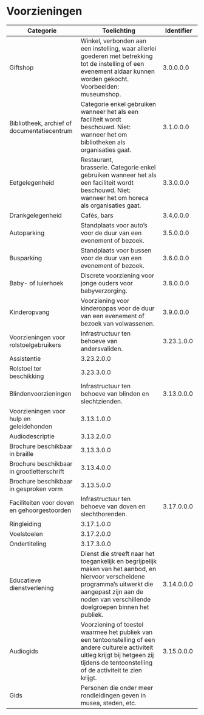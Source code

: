 ---
---

# Voorzieningen



| Categorie | Toelichting | Identifier |
| --- | --- | --- |
| Giftshop | Winkel, verbonden aan een instelling, waar allerlei goederen met betrekking tot de instelling of een evenement aldaar kunnen worden gekocht. Voorbeelden: museumshop. | 3.0.0.0.0 |
| Bibliotheek, archief of documentatiecentrum | Categorie enkel gebruiken wanneer het als een faciliteit wordt beschouwd. Niet: wanneer het om bibliotheken als organisaties gaat. | 3.1.0.0.0 |
| Eetgelegenheid | Restaurant, brasserie. Categorie enkel gebruiken wanneer het als een faciliteit wordt beschouwd. Niet: wanneer het om horeca als organisaties gaat. | 3.3.0.0.0 |
| Drankgelegenheid | Cafés, bars | 3.4.0.0.0 |
| Autoparking | Standplaats voor auto’s voor de duur van een evenement of bezoek. | 3.5.0.0.0 |
| Busparking | Standplaats voor bussen voor de duur van een evenement of bezoek. | 3.6.0.0.0 |
| Baby- of luierhoek | Discrete voorziening voor jonge ouders voor babyverzorging. | 3.8.0.0.0 |
| Kinderopvang | Voorziening voor kinderoppas voor de duur van een evenement of bezoek van volwassenen. | 3.9.0.0.0  |
| Voorzieningen voor rolstoelgebruikers | Infrastructuur ten behoeve van andersvaliden. | 3.23.1.0.0 |
 Assistentie | 3.23.2.0.0 |
 Rolstoel ter beschikking | 3.23.3.0.0 |
| Blindenvoorzieningen | Infrastructuur ten behoeve van blinden en slechtzienden. | 3.13.0.0.0 |
 Voorzieningen voor hulp en geleidehonden | 3.13.1.0.0 |
 Audiodescriptie | 3.13.2.0.0 |
 Brochure beschikbaar in braille | 3.13.3.0.0 |
 Brochure beschikbaar in grootletterschrift | 3.13.4.0.0 |
 Brochure beschikbaar in gesproken vorm | 3.13.5.0.0 |
| Faciliteiten voor doven en gehoorgestoorden | Infrastructuur ten behoeve van doven en slechthorenden. | 3.17.0.0.0 |
 Ringleiding | 3.17.1.0.0 |
 Voelstoelen | 3.17.2.0.0 |
 Ondertiteling | 3.17.3.0.0 |
| Educatieve dienstverlening | Dienst die streeft naar het toegankelijk en begrijpelijk maken van het aanbod, en hiervoor verscheidene programma’s uitwerkt die aangepast zijn aan de noden van verschillende doelgroepen binnen het publiek. | 3.14.0.0.0 |
| Audiogids | Voorziening of toestel waarmee het publiek van een tentoonstelling of een andere culturele activiteit uitleg krijgt bij hetgeen zij tijdens de tentoonstelling of de activiteit te zien krijgt. | 3.15.0.0.0  |
| Gids | Personen die onder meer rondleidingen geven in musea, steden, etc. |
